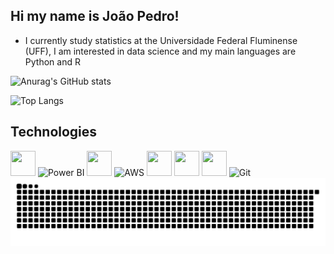 ## Hi my name is João Pedro!

- I currently study statistics at the Universidade Federal Fluminense (UFF), I am interested in data science and my main languages ​​are Python and R

![Anurag's GitHub stats](https://github-readme-stats.vercel.app/api?username=joaobrrt0&show_icons=true&theme=radical)

![Top Langs](https://github-readme-stats.vercel.app/api/top-langs/?username=joaobrrt0&hide_progress=truee&theme=radical)



## Technologies

<p align="left">
  <!-- Python -->
  <img src="https://cdn.jsdelivr.net/gh/devicons/devicon/icons/python/python-original.svg" width="40" height="40"/>

  <!-- Power BI -->
  <img src="https://upload.wikimedia.org/wikipedia/commons/c/cf/New_Power_BI_Logo.svg" width="40" height="40" alt="Power BI"/>

  <!-- MySQL -->
  <img src="https://cdn.jsdelivr.net/gh/devicons/devicon/icons/mysql/mysql-original.svg" width="40" height="40"/>

  <!-- AWS -->
  <img src="https://upload.wikimedia.org/wikipedia/commons/9/93/Amazon_Web_Services_Logo.svg" width="60" height="40" alt="AWS"/>

  <!-- R -->
  <img src="https://cdn.jsdelivr.net/gh/devicons/devicon/icons/r/r-original.svg" width="40" height="40"/>

  <!-- Jupyter -->
  <img src="https://cdn.jsdelivr.net/gh/devicons/devicon/icons/jupyter/jupyter-original.svg" width="40" height="40"/>

  <!-- C++ -->
  <img src="https://cdn.jsdelivr.net/gh/devicons/devicon/icons/cplusplus/cplusplus-original.svg" width="40" height="40"/>

  <img src="https://cdn.jsdelivr.net/gh/devicons/devicon/icons/git/git-original.svg" width="40" height="40" alt="Git"/>


<picture align="center">
  <source media="(prefers-color-scheme: dark)" srcset="https://raw.githubusercontent.com/joaobrrt0/joaobrrt0/output/github-contribution-grid-snake-dark.svg">
  <source media="(prefers-color-scheme: light)" srcset="https://raw.githubusercontent.com/joaobrrt0/joaobrrt0/output/github-contribution-grid-snake-dark.svg">
  <img align="center" alt="github contribution grid snake animation" src="https://raw.githubusercontent.com/joaobrrt0/joaobrrt0/output/github-contribution-grid-snake.svg">
</picture>
